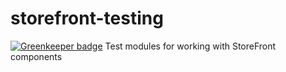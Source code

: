 # storefront-testing

[![Greenkeeper badge](https://badges.greenkeeper.io/groupby/storefront-testing.svg)](https://greenkeeper.io/)
Test modules for working with StoreFront components
